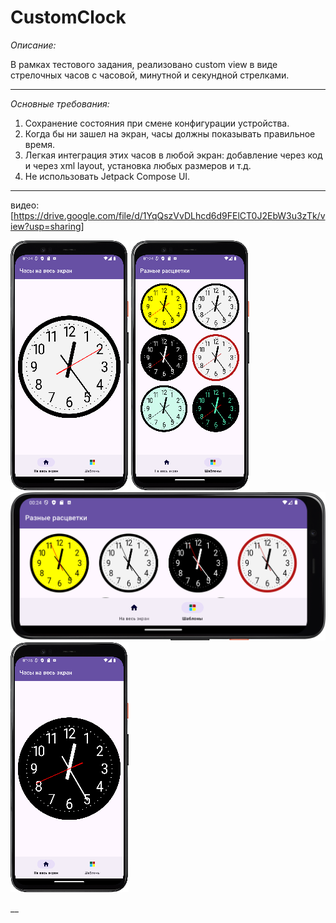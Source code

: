 # CustomClock
_Описание:_

В рамках тестового задания, реализовано custom view в виде стрелочных часов с часовой, минутной и секундной стрелками.

___

_Основные требования:_

   1. Сохранение состояния при смене конфигурации устройства.
   2. Когда бы ни зашел на экран, часы должны показывать правильное время.
   3. Легкая интеграция этих часов в любой экран: добавление через код и через xml layout, установка любых размеров и т.д.
   4. Не использовать Jetpack Compose UI.
___

видео: [https://drive.google.com/file/d/1YqQszVvDLhcd6d9FElCT0J2EbW3u3zTk/view?usp=sharing]

![m_Screenshot_20240319_161243).png](gradle%2Fm_Screenshot_20240319_161243%29.png)
![m_Screenshot_20240319_161311.png](gradle%2Fm_Screenshot_20240319_161311.png)
![m_Screenshot_20240319_161327.png](gradle%2Fm_Screenshot_20240319_161327.png)
![m_Screenshot_20240319_161414 (1).png](gradle%2Fm_Screenshot_20240319_161414%20%281%29.png)

__
      
